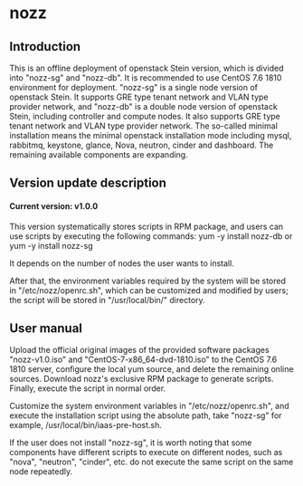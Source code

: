 # nozz

## Introduction

This is an offline deployment of openstack Stein version, which is divided into "nozz-sg" and "nozz-db". It is recommended to use CentOS 7.6 1810 environment for deployment. "nozz-sg" is a single node version of openstack Stein. It supports GRE type tenant network and VLAN type provider network, and "nozz-db" is a double node version of openstack Stein, including controller and compute nodes. It also supports GRE type tenant network and VLAN type provider network. The so-called minimal installation means the minimal openstack installation mode including mysql, rabbitmq, keystone, glance, Nova, neutron, cinder and dashboard. The remaining available components are expanding.

## Version update description

#### Current version: v1.0.0

This version systematically stores scripts in RPM package, and users can use scripts by executing the following commands:
yum -y install nozz-db or yum -y install nozz-sg

It depends on the number of nodes the user wants to install.

After that, the environment variables required by the system will be stored in "/etc/nozz/openrc.sh", which can be customized and modified by users; the script will be stored in "/usr/local/bin/" directory.

## User manual

Upload the official original images of the provided software packages "nozz-v1.0.iso" and "CentOS-7-x86_64-dvd-1810.iso" to the CentOS 7.6 1810 server, configure the local yum source, and delete the remaining online sources. Download nozz's exclusive RPM package to generate scripts. Finally, execute the script in normal order. 

Customize the system environment variables in "/etc/nozz/openrc.sh", and execute the installation script using the absolute path, take "nozz-sg" for example, /usr/local/bin/iaas-pre-host.sh.

If the user does not install "nozz-sg", it is worth noting that some components have different scripts to execute on different nodes, such as "nova", "neutron", "cinder", etc. do not execute the same script on the same node repeatedly.
